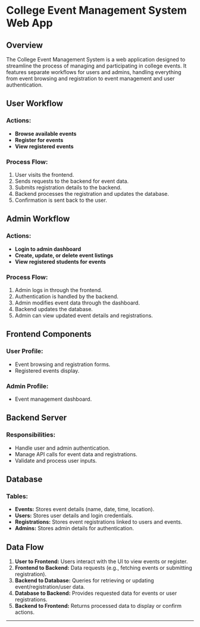 # College Event Management System Web App
## Overview
The College Event Management System is a web application designed to streamline the process of managing and participating in college events. It features separate workflows for users and admins, handling everything from event browsing and registration to event management and user authentication.
## User Workflow
### Actions:
- **Browse available events**
- **Register for events**
- **View registered events**
### Process Flow:
1. User visits the frontend.
2. Sends requests to the backend for event data.
3. Submits registration details to the backend.
4. Backend processes the registration and updates the database.
5. Confirmation is sent back to the user.
## Admin Workflow
### Actions:
- **Login to admin dashboard**
- **Create, update, or delete event listings**
- **View registered students for events**
### Process Flow:
1. Admin logs in through the frontend.
2. Authentication is handled by the backend.
3. Admin modifies event data through the dashboard.
4. Backend updates the database.
5. Admin can view updated event details and registrations.
## Frontend Components
### User Profile:
- Event browsing and registration forms.
- Registered events display.
### Admin Profile:
- Event management dashboard.
## Backend Server
### Responsibilities:
- Handle user and admin authentication.
- Manage API calls for event data and registrations.
- Validate and process user inputs.
## Database
### Tables:
- **Events:** Stores event details (name, date, time, location).
- **Users:** Stores user details and login credentials.
- **Registrations:** Stores event registrations linked to users and events.
- **Admins:** Stores admin details for authentication.
## Data Flow
1. **User to Frontend:** Users interact with the UI to view events or register.
2. **Frontend to Backend:** Data requests (e.g., fetching events or submitting registration).
3. **Backend to Database:** Queries for retrieving or updating event/registration/user data.
4. **Database to Backend:** Provides requested data for events or user registrations.
5. **Backend to Frontend:** Returns processed data to display or confirm actions.
---
